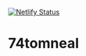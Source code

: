 [![Netlify Status](https://api.netlify.com/api/v1/badges/4fff7088-f386-40a4-b8f7-19451e0c9855/deploy-status)](https://app.netlify.com/sites/context-switch/deploys)

# 74tomneal